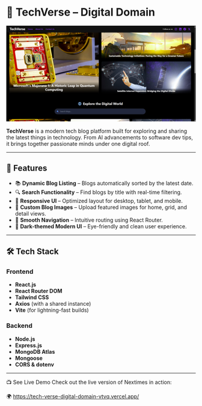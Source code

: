 # 🚀 TechVerse – Digital Domain

![TechVerse Preview](./Preview.png)

**TechVerse** is a modern tech blog platform built for exploring and sharing the latest things in technology. From AI advancements to software dev tips, it brings together passionate minds under one digital roof.

---

## 🌟 Features

- 📚 **Dynamic Blog Listing** – Blogs automatically sorted by the latest date.
- 🔍 **Search Functionality** – Find blogs by title with real-time filtering.
- 📱 **Responsive UI** – Optimized layout for desktop, tablet, and mobile.
- 🌄 **Custom Blog Images** – Upload featured images for home, grid, and detail views.
- 🧭 **Smooth Navigation** – Intuitive routing using React Router.
- 🎨 **Dark-themed Modern UI** – Eye-friendly and clean user experience.

---

## 🛠️ Tech Stack

### Frontend
- **React.js**
- **React Router DOM**
- **Tailwind CSS**
- **Axios** (with a shared instance)
- **Vite** (for lightning-fast builds)

### Backend
- **Node.js**
- **Express.js**
- **MongoDB Atlas** 
- **Mongoose**
- **CORS & dotenv**

---

📺 See Live Demo
Check out the live version of Nextimes in action:

🌍 https://tech-verse-digital-domain-vtvq.vercel.app/
